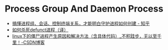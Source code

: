 # Process Group And Daemon Process

- [搞懂进程组、会话、控制终端关系，才能明白守护进程如何创建 - 知乎](https://zhuanlan.zhihu.com/p/266720121)
- [如何杀死defunct进程（译）](https://blog.xiayf.cn/2016/02/18/kill-defunct/)
- [linux下的僵尸进程产生原因和解决方法（含具体代码）_不积跬步，无以至千里！-CSDN博客](https://blog.csdn.net/LEON1741/article/details/78142269)
